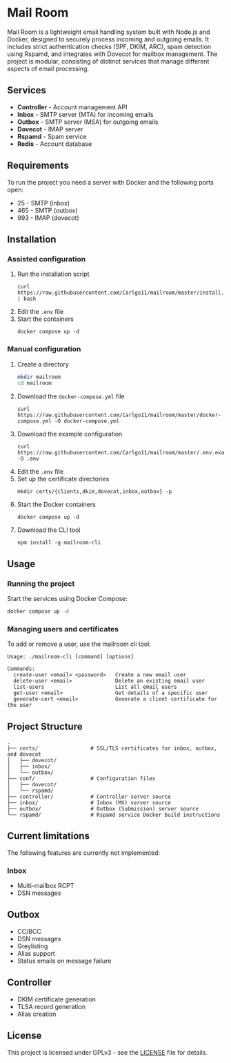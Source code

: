 # **Mail Room**

Mail Room is a lightweight email handling system built with Node.js and Docker, designed to securely process incoming and outgoing emails. It includes strict authentication checks (SPF, DKIM, ARC), spam detection using Rspamd, and integrates with Dovecot for mailbox management. The project is modular, consisting of distinct services that manage different aspects of email processing.

## Services

* __Controller__ - Account management API
* __Inbox__ - SMTP server (MTA) for incoming emails
* __Outbox__ - SMTP server (MSA) for outgoing emails
* __Dovecot__ - IMAP server
* __Rspamd__ - Spam service
* __Redis__ - Account database

## Requirements

To run the project you need a server with Docker and the following ports open:
- 25 - SMTP (inbox)
- 465 - SMTP (outbox)
- 993 - IMAP (dovecot)

## Installation

### Assisted configuration

1. Run the installation script
   ```shell
   curl https://raw.githubusercontent.com/Carlgo11/mailroom/master/install.sh | bash
   ```
2. Edit the `.env` file
3. Start the containers
   ```shell
   docker compose up -d
   ```

### Manual configuration

1. Create a directory
    ```bash
   mkdir mailroom
   cd mailroom
    ```
2. Download the `docker-compose.yml` file
   ```shell
   curl https://raw.githubusercontent.com/Carlgo11/mailroom/master/docker-compose.yml -O docker-compose.yml
   ```
3. Download the example configuration
   ```shell
   curl https://raw.githubusercontent.com/Carlgo11/mailroom/master/.env.example -O .env
   ```
4. Edit the `.env` file
5. Set up the certificate directories
   ```shell
   mkdir certs/{clients,dkim,dovecot,inbox,outbox} -p
   ```
6. Start the Docker containers
   ```shell
   docker compose up -d
   ```
7. Download the CLI tool
   ```shell
   npm install -g mailroom-cli
   ```

## Usage

### Running the project
Start the services using Docker Compose:
  ```bash
  docker compose up -d
  ```

### Managing users and certificates
To add or remove a user, use the mailroom cli tool:
   ```text
   Usage: ./mailroom-cli [command] [options]
   
   Commands:
     create-user <email> <password>   Create a new email user
     delete-user <email>              Delete an existing email user
     list-users                       List all email users
     get-user <email>                 Get details of a specific user
     generate-cert <email>            Generate a client certificate for the user
   ```

## Project Structure
  ```text
  .
  ├── certs/                 # SSL/TLS certificates for inbox, outbox, and dovecot
  │   ├── dovecot/
  │   ├── inbox/
  │   └── outbox/
  ├── conf/                  # Configuration files
  │   ├── dovecot/
  │   └── rspamd/
  ├── controller/            # Controller server source
  ├── inbox/                 # Inbox (MX) server source
  ├── outbox/                # Outbox (Submission) server source
  └── rspamd/                # Rspamd service Docker build instructions
  ```

## Current limitations
The following features are currently not implemented:
### Inbox
- Multi-mailbox RCPT
- DSN messages

## Outbox
- CC/BCC
- DSN messages
- Greylisting
- Alias support
- Status emails on message failure

## Controller
- DKIM certificate generation
- TLSA record generation
- Alias creation

## License

This project is licensed under GPLv3 - see the [LICENSE](/LICENSE) file for details.